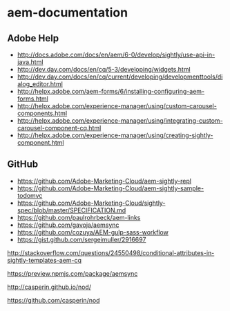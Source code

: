 aem-documentation
=================

Adobe Help
----------
- http://docs.adobe.com/docs/en/aem/6-0/develop/sightly/use-api-in-java.html
- http://dev.day.com/docs/en/cq/5-3/developing/widgets.html
- http://dev.day.com/docs/en/cq/current/developing/developmenttools/dialog_editor.html
- http://helpx.adobe.com/aem-forms/6/installing-configuring-aem-forms.html
- http://helpx.adobe.com/experience-manager/using/custom-carousel-components.html
- http://helpx.adobe.com/experience-manager/using/integrating-custom-carousel-component-cq.html
- http://helpx.adobe.com/experience-manager/using/creating-sightly-component.html

GitHub
------
- https://github.com/Adobe-Marketing-Cloud/aem-sightly-repl
- https://github.com/Adobe-Marketing-Cloud/aem-sightly-sample-todomvc
- https://github.com/Adobe-Marketing-Cloud/sightly-spec/blob/master/SPECIFICATION.md
- https://github.com/paulrohrbeck/aem-links
- https://github.com/gavoja/aemsync
- https://github.com/cozuya/AEM-gulp-sass-workflow
- https://gist.github.com/sergeimuller/2916697

http://stackoverflow.com/questions/24550498/conditional-attributes-in-sightly-templates-aem-cq

https://preview.npmjs.com/package/aemsync

http://casperin.github.io/nod/

https://github.com/casperin/nod
